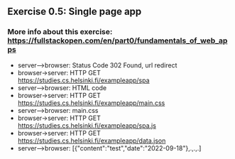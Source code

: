 ## Exercise 0.5: Single page app

### More info about this exercise: https://fullstackopen.com/en/part0/fundamentals_of_web_apps

- server-->browser: Status Code 302 Found, url redirect <br/>
- browser->server: HTTP GET https://studies.cs.helsinki.fi/exampleapp/spa <br/>
- server-->browser: HTML code
- browser->server: HTTP GET https://studies.cs.helsinki.fi/exampleapp/main.css <br/>
- server-->browser: main.css
- browser->server: HTTP GET https://studies.cs.helsinki.fi/exampleapp/spa.js
- browser->server: HTTP GET https://studies.cs.helsinki.fi/exampleapp/data.json <br/>
- server-->browser: [{"content":"test","date":"2022-09-18"},.,.,.]

